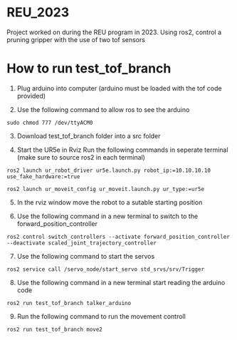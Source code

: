 # REU_2023
Project worked on during the REU program in 2023. Using ros2, control a pruning gripper with the use of two tof sensors 

# How to run test_tof_branch

1. Plug arduino into computer (arduino must be loaded with the tof code provided)
  
2. Use the following command to allow ros to see the arduino
```
sudo chmod 777 /dev/ttyACM0
```
3. Download test_tof_branch folder into a src folder 

4. Start the UR5e in Rviz
     Run the following commands in seperate terminal (make sure to source ros2 in each terminal)
```
ros2 launch ur_robot_driver ur5e.launch.py robot_ip:=10.10.10.10 use_fake_hardware:=true
```
```
ros2 launch ur_moveit_config ur_moveit.launch.py ur_type:=ur5e
```  
5. In the rviz window move the robot to a sutable starting position
   
6. Use the following command in a new terminal to switch to the forward_position_controller 
```
ros2 control switch_controllers --activate forward_position_controller --deactivate scaled_joint_trajectory_controller
```
7. Use the following command to start the servos
```
ros2 service call /servo_node/start_servo std_srvs/srv/Trigger
```
8. Use the following command in a new terminal start reading the arduino code 
```
ros2 run test_tof_branch talker_arduino
```
9. Run the following command to run the movement controll 
 
```
ros2 run test_tof_branch move2
```


